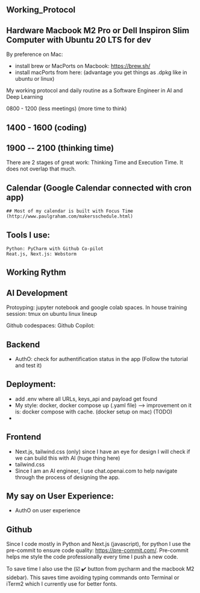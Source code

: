 ## Working_Protocol

## Hardware Macbook M2 Pro or Dell Inspiron Slim Computer with Ubuntu 20 LTS for dev
   By preference on Mac:
   * install brew or MacPorts on Macbook: https://brew.sh/
   * install macPorts from here: (advantage you get things as .dpkg like in ubuntu or linux)

My working protocol and daily routine as a Software Engineer in AI and Deep Learning

0800 - 1200 (less meetings) (more time to think)

## 1400 - 1600 (coding)

## 1900 -- 2100 (thinking time)

There are 2 stages of great work: Thinking Time and Execution Time. It does not overlap that much.

## Calendar (Google Calendar connected with cron app)
    ## Most of my calendar is built with Focus Time (http://www.paulgraham.com/makersschedule.html)

## Tools I use:
    Python: PyCharm with Github Co-pilot
    Reat.js, Next.js: Webstorm 
    
## Working Rythm

## AI Development
   Protoyping: jupyter notebook and google colab spaces.
   In house training session: tmux on ubuntu linux lineup
   
   Github codespaces:
   Github Copilot: 

## Backend
   * AuthO: check for authentification status in the app (Follow the tutorial and test it)
   

## Deployment:
   * add .env where all URLs, keys_api and payload get found
   * My style: docker, docker compose up (.yaml file) --> improvement on it is: docker compose with cache. (docker setup on mac) (TODO)
   * 
## Frontend
   * Next.js, tailwind.css (only) since I have an eye for design I will check if we can build this with AI (huge thing here)
   * tailwind.css 
   * Since I am an AI engineer, I use chat.openai.com to help navigate through the process of designing the app.

## My say on User Experience:
   * AuthO on user experience

## Github
   Since I code mostly in Python and Next.js (javascript), for python I use the pre-commit to
   ensure code quality: https://pre-commit.com/. Pre-commit helps me style the code professionally
   every time I push a new code.
   
   To save time I also use the (☑️ ✔️  button from pycharm and the macbook M2 sidebar). This saves time avoiding typing commands onto Terminal or iTerm2 which I currently use for better fonts.
